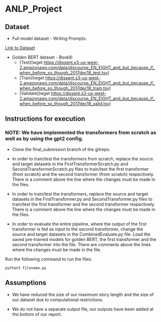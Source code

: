 # ANLP_Project

## Dataset

- Full model dataset - Writing Prompts:
  
[Link to Dataset](https://www.kaggle.com/datasets/ratthachat/writing-prompts)

- Golden BERT dataset - Book8:
    - [Test](wget https://dissent.s3-us-west-2.amazonaws.com/data/discourse_EN_EIGHT_and_but_because_if_when_before_so_though_2017dec18_test.tsv)
    - [Train](wget https://dissent.s3-us-west-2.amazonaws.com/data/discourse_EN_EIGHT_and_but_because_if_when_before_so_though_2017dec18_train.tsv)
    - [Validate](wget https://dissent.s3-us-west-2.amazonaws.com/data/discourse_EN_EIGHT_and_but_because_if_when_before_so_though_2017dec18_valid.tsv)


## Instructions for execution

### NOTE: We have implemented the transformers from scratch as well as by using the gpt2 config.

- Clone the final_submission branch of the gitrepo.

- In order to train/test the transformers from scratch, replace the source and target datasets in the FirstTransformerScratch.py and SecondTransformerScratch.py files to train/test the first transformer (from scratch) and the second transformer (from scratch) respectively. There is a comment above the line where the changes must be made in the files. 

- In order to train/test the transformers, replace the source and target datasets in the FirstTransformer.py and SecondTransformer.py files to train/test the first transformer and the second transformer respectively. There is a comment above the line where the changes must be made in the files. 

- In order to evaluate the entire pipeline, where the output of the first transformer is fed as input to the second transformer, change the source and target datasets in the CombinedEvaluate.py file. Load the saved pre-trained models for golden BERT, the first transformer and the second transformer into the file. There are comments above the lines where the changes must be made in the file.

Run the following command to run the files:

```
python3 filename.py
```

## Assumptions

- We have reduced the size of our maximum story length and the size of our dataset due to computational restrictions.

- We do not have a separate output file, our outputs have been added at the bottom of our report.




